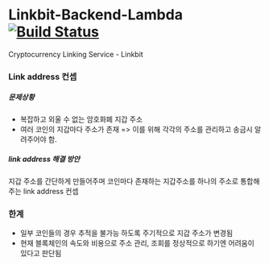 # Linkbit-Backend-Lambda [![Build Status](https://travis-ci.org/boxfox619/Linkbit-Backend-Lambda.svg?branch=master)](https://travis-ci.org/boxfox619/Linkbit-Backend-Lambda)
Cryptocurrency Linking Service - Linkbit


### Link address 컨셉
##### 문제상황
- 복잡하고 외울 수 없는 암호화폐 지갑 주소 
- 여러 코인의 지갑마다 주소가 존재 => 이를 위해 각각의 주소를 관리하고 송금시 알려주어야 함.

##### link address 해결 방안
지갑 주소를 간단하게 만들어주며
코인마다 존재하는 지갑주소를 하나의 주소로 통합해주는 link address 컨셉

### 한계
- 일부 코인들의 경우 추적을 불가능 하도록 주기적으로 지갑 주소가 변경됨
- 현재 블록체인의 속도와 비용으로 주소 관리, 조회를 정상적으로 하기엔 어려움이 있다고 판단됨
